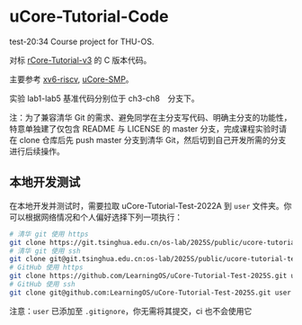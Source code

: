 # uCore-Tutorial-Code
test-20:34
Course project for THU-OS.

对标 [rCore-Tutorial-v3](https://github.com/rcore-os/rCore-Tutorial-v3/) 的 C 版本代码。

主要参考 [xv6-riscv](https://github.com/mit-pdos/xv6-riscv), [uCore-SMP](https://github.com/TianhuaTao/uCore-SMP)。

实验 lab1-lab5 基准代码分别位于 ch3-ch8　分支下。

注：为了兼容清华 Git 的需求、避免同学在主分支写代码、明确主分支的功能性，特意单独建了仅包含 README 与 LICENSE 的 master 分支，完成课程实验时请在 clone 仓库后先 push master 分支到清华 Git，然后切到自己开发所需的分支进行后续操作。

## 本地开发测试

在本地开发并测试时，需要拉取 uCore-Tutorial-Test-2022A 到 `user` 文件夹。你可以根据网络情况和个人偏好选择下列一项执行：

```bash
# 清华 git 使用 https
git clone https://git.tsinghua.edu.cn/os-lab/2025S/public/ucore-tutorial-test-2025S.git user
# 清华 git 使用 ssh
git clone git@git.tsinghua.edu.cn:os-lab/2025S/public/ucore-tutorial-test-2025S.git user
# GitHub 使用 https
git clone https://github.com/LearningOS/uCore-Tutorial-Test-2025S.git user
# GitHub 使用 ssh
git clone git@github.com:LearningOS/uCore-Tutorial-Test-2025S.git user
```

注意：`user` 已添加至 `.gitignore`，你无需将其提交，ci 也不会使用它
